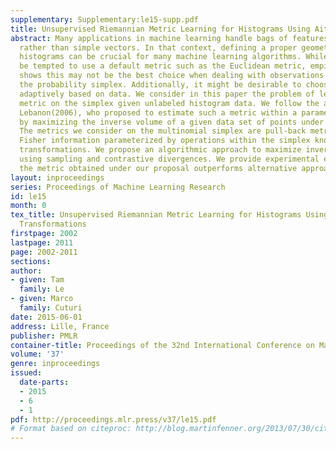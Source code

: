 ```yaml
---
supplementary: Supplementary:le15-supp.pdf
title: Unsupervised Riemannian Metric Learning for Histograms Using Aitchison Transformations
abstract: Many applications in machine learning handle bags of features or histograms
  rather than simple vectors. In that context, defining a proper geometry to compare
  histograms can be crucial for many machine learning algorithms. While one might
  be tempted to use a default metric such as the Euclidean metric, empirical evidence
  shows this may not be the best choice when dealing with observations that lie in
  the probability simplex. Additionally, it might be desirable to choose a metric
  adaptively based on data. We consider in this paper the problem of learning a Riemannian
  metric on the simplex given unlabeled histogram data. We follow the approach of
  Lebanon(2006), who proposed to estimate such a metric within a parametric family
  by maximizing the inverse volume of a given data set of points under that metric.
  The metrics we consider on the multinomial simplex are pull-back metrics of the
  Fisher information parameterized by operations within the simplex known as Aitchison(1982)
  transformations. We propose an algorithmic approach to maximize inverse volumes
  using sampling and contrastive divergences. We provide experimental evidence that
  the metric obtained under our proposal outperforms alternative approaches.
layout: inproceedings
series: Proceedings of Machine Learning Research
id: le15
month: 0
tex_title: Unsupervised Riemannian Metric Learning for Histograms Using Aitchison
  Transformations
firstpage: 2002
lastpage: 2011
page: 2002-2011
sections: 
author:
- given: Tam
  family: Le
- given: Marco
  family: Cuturi
date: 2015-06-01
address: Lille, France
publisher: PMLR
container-title: Proceedings of the 32nd International Conference on Machine Learning
volume: '37'
genre: inproceedings
issued:
  date-parts:
  - 2015
  - 6
  - 1
pdf: http://proceedings.mlr.press/v37/le15.pdf
# Format based on citeproc: http://blog.martinfenner.org/2013/07/30/citeproc-yaml-for-bibliographies/
---
```

